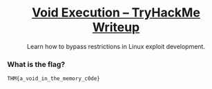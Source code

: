 # <div align='center'>[Void Execution – TryHackMe Writeup](https://tryhackme.com/room/hfb1voidexecution)</div>
<div align='center'>Learn how to bypass restrictions in Linux exploit development.
</div>
<div align='center'>
  
</div>

### What is the flag?

```
THM{a_void_in_the_memory_c0de}
```
